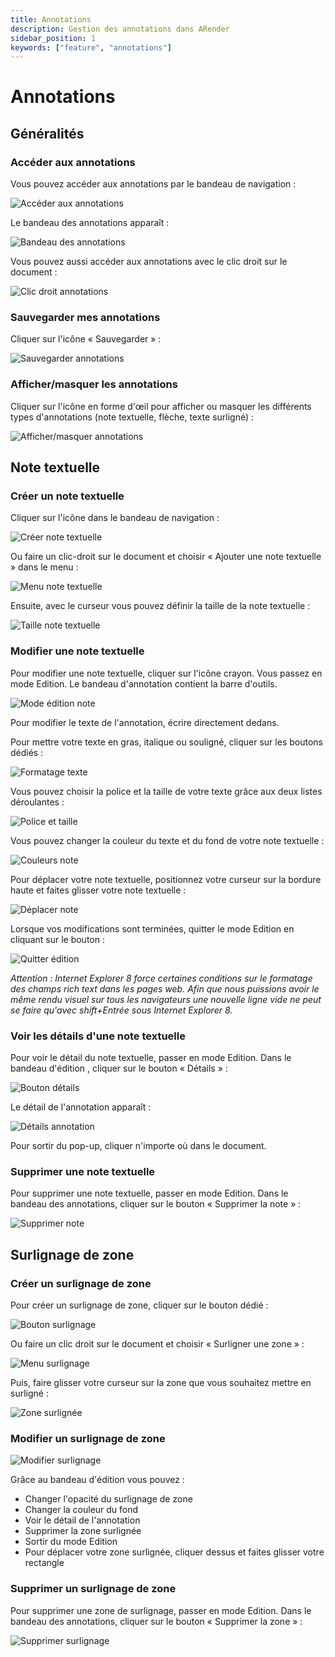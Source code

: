 ```yaml
---
title: Annotations
description: Gestion des annotations dans ARender
sidebar_position: 1
keywords: ["feature", "annotations"]
---
```


# Annotations

## Généralités

### Accéder aux annotations

Vous pouvez accéder aux annotations par le bandeau de navigation :

![Accéder aux annotations](/img/arender/annotations1.png)

Le bandeau des annotations apparaît :

![Bandeau des annotations](/img/arender/annotations2.png)

Vous pouvez aussi accéder aux annotations avec le clic droit sur le document :

![Clic droit annotations](/img/arender/annotations3.png)

### Sauvegarder mes annotations

Cliquer sur l'icône « Sauvegarder » :

![Sauvegarder annotations](/img/arender/annotations4.png)

### Afficher/masquer les annotations

Cliquer sur l'icône en forme d'œil pour afficher ou masquer les
différents types d'annotations (note textuelle, flèche, texte surligné) :

![Afficher/masquer annotations](/img/arender/annotations5.png)

## Note textuelle

### Créer un note textuelle

Cliquer sur l'icône dans le bandeau de navigation :

![Créer note textuelle](/img/arender/annotations6.png)

Ou faire un clic-droit sur le document et choisir « Ajouter une note
textuelle » dans le menu :

![Menu note textuelle](/img/arender/annotations7.png)

Ensuite, avec le curseur vous pouvez définir la taille de la note
textuelle :

![Taille note textuelle](/img/arender/annotations8.png)

### Modifier une note textuelle

Pour modifier une note textuelle, cliquer sur l'icône crayon. Vous passez en mode
Edition. Le bandeau d'annotation contient la barre d'outils.

![Mode édition note](/img/arender/annotations10.png)

Pour modifier le texte de l'annotation, écrire directement dedans.

Pour mettre votre texte en gras, italique ou souligné, cliquer sur les
boutons dédiés :

![Formatage texte](/img/arender/annotations11.png)

Vous pouvez choisir la police et la taille de votre texte grâce aux deux
listes déroulantes :

![Police et taille](/img/arender/annotations12.png)

Vous pouvez changer la couleur du texte et du fond de votre note
textuelle :

![Couleurs note](/img/arender/annotations13.png)

Pour déplacer votre note textuelle, positionnez votre curseur sur la
bordure haute et faites glisser votre note textuelle :

![Déplacer note](/img/arender/annotations14.png)

Lorsque vos modifications sont terminées, quitter le mode Edition en
cliquant sur le bouton :

![Quitter édition](/img/arender/annotations15.png)

*Attention : Internet Explorer 8 force certaines conditions sur le
formatage des champs rich text dans les pages web. Afin que nous
puissions avoir le même rendu visuel sur tous les navigateurs une
nouvelle ligne vide ne peut se faire qu'avec shift+Entrée sous Internet
Explorer 8.*

### Voir les détails d'une note textuelle

Pour voir le détail du note textuelle, passer en mode Edition. Dans le
bandeau d'édition , cliquer sur le bouton « Détails » :

![Bouton détails](/img/arender/annotations16.png)

Le détail de l'annotation apparaît :

![Détails annotation](/img/arender/annotations17.png)

Pour sortir du pop-up, cliquer n'importe où dans le document.

### Supprimer une note textuelle

Pour supprimer une note textuelle, passer en mode Edition. Dans le bandeau des annotations,
 cliquer sur le bouton « Supprimer la note » :

![Supprimer note](/img/arender/annotations18.png)

## Surlignage de zone

### Créer un surlignage de zone

Pour créer un surlignage de zone, cliquer sur le bouton dédié :

![Bouton surlignage](/img/arender/annotations19.png)

Ou faire un clic droit sur le document et choisir « Surligner une zone » :

![Menu surlignage](/img/arender/annotations20.png)

Puis, faire glisser votre curseur sur la zone que vous souhaitez mettre
en surligné :

![Zone surlignée](/img/arender/annotations21.png)

### Modifier un surlignage de zone

![Modifier surlignage](/img/arender/annotations22.png)

Grâce au bandeau d'édition vous pouvez :

- Changer l'opacité du surlignage de zone
- Changer la couleur du fond
- Voir le détail de l'annotation
- Supprimer la zone surlignée
- Sortir du mode Edition
- Pour déplacer votre zone surlignée, cliquer dessus et faites glisser votre rectangle

### Supprimer un surlignage de zone

Pour supprimer une zone de surlignage, passer en mode Edition. 
Dans le bandeau des annotations, cliquer sur le bouton « Supprimer la zone » :

![Supprimer surlignage](/img/arender/annotations23.png)